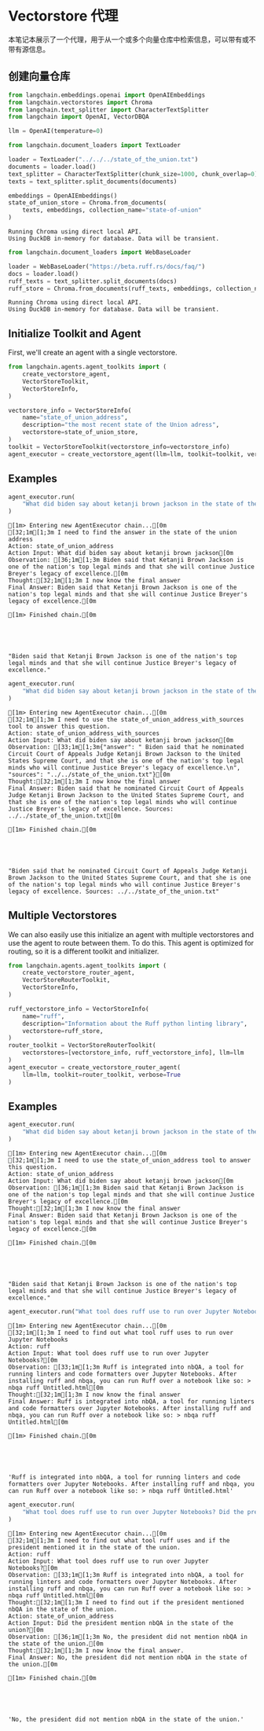 # Vectorstore 代理

本笔记本展示了一个代理，用于从一个或多个向量仓库中检索信息，可以带有或不带有源信息。

## 创建向量仓库


```python
from langchain.embeddings.openai import OpenAIEmbeddings
from langchain.vectorstores import Chroma
from langchain.text_splitter import CharacterTextSplitter
from langchain import OpenAI, VectorDBQA

llm = OpenAI(temperature=0)
```


```python
from langchain.document_loaders import TextLoader

loader = TextLoader("../../../state_of_the_union.txt")
documents = loader.load()
text_splitter = CharacterTextSplitter(chunk_size=1000, chunk_overlap=0)
texts = text_splitter.split_documents(documents)

embeddings = OpenAIEmbeddings()
state_of_union_store = Chroma.from_documents(
    texts, embeddings, collection_name="state-of-union"
)
```

    Running Chroma using direct local API.
    Using DuckDB in-memory for database. Data will be transient.
    


```python
from langchain.document_loaders import WebBaseLoader

loader = WebBaseLoader("https://beta.ruff.rs/docs/faq/")
docs = loader.load()
ruff_texts = text_splitter.split_documents(docs)
ruff_store = Chroma.from_documents(ruff_texts, embeddings, collection_name="ruff")
```

    Running Chroma using direct local API.
    Using DuckDB in-memory for database. Data will be transient.
    

## Initialize Toolkit and Agent

First, we'll create an agent with a single vectorstore.


```python
from langchain.agents.agent_toolkits import (
    create_vectorstore_agent,
    VectorStoreToolkit,
    VectorStoreInfo,
)

vectorstore_info = VectorStoreInfo(
    name="state_of_union_address",
    description="the most recent state of the Union adress",
    vectorstore=state_of_union_store,
)
toolkit = VectorStoreToolkit(vectorstore_info=vectorstore_info)
agent_executor = create_vectorstore_agent(llm=llm, toolkit=toolkit, verbose=True)
```

## Examples


```python
agent_executor.run(
    "What did biden say about ketanji brown jackson in the state of the union address?"
)
```

    
    
    [1m> Entering new AgentExecutor chain...[0m
    [32;1m[1;3m I need to find the answer in the state of the union address
    Action: state_of_union_address
    Action Input: What did biden say about ketanji brown jackson[0m
    Observation: [36;1m[1;3m Biden said that Ketanji Brown Jackson is one of the nation's top legal minds and that she will continue Justice Breyer's legacy of excellence.[0m
    Thought:[32;1m[1;3m I now know the final answer
    Final Answer: Biden said that Ketanji Brown Jackson is one of the nation's top legal minds and that she will continue Justice Breyer's legacy of excellence.[0m
    
    [1m> Finished chain.[0m
    




    "Biden said that Ketanji Brown Jackson is one of the nation's top legal minds and that she will continue Justice Breyer's legacy of excellence."




```python
agent_executor.run(
    "What did biden say about ketanji brown jackson in the state of the union address? List the source."
)
```

    
    
    [1m> Entering new AgentExecutor chain...[0m
    [32;1m[1;3m I need to use the state_of_union_address_with_sources tool to answer this question.
    Action: state_of_union_address_with_sources
    Action Input: What did biden say about ketanji brown jackson[0m
    Observation: [33;1m[1;3m{"answer": " Biden said that he nominated Circuit Court of Appeals Judge Ketanji Brown Jackson to the United States Supreme Court, and that she is one of the nation's top legal minds who will continue Justice Breyer's legacy of excellence.\n", "sources": "../../state_of_the_union.txt"}[0m
    Thought:[32;1m[1;3m I now know the final answer
    Final Answer: Biden said that he nominated Circuit Court of Appeals Judge Ketanji Brown Jackson to the United States Supreme Court, and that she is one of the nation's top legal minds who will continue Justice Breyer's legacy of excellence. Sources: ../../state_of_the_union.txt[0m
    
    [1m> Finished chain.[0m
    




    "Biden said that he nominated Circuit Court of Appeals Judge Ketanji Brown Jackson to the United States Supreme Court, and that she is one of the nation's top legal minds who will continue Justice Breyer's legacy of excellence. Sources: ../../state_of_the_union.txt"



## Multiple Vectorstores
We can also easily use this initialize an agent with multiple vectorstores and use the agent to route between them. To do this. This agent is optimized for routing, so it is a different toolkit and initializer.


```python
from langchain.agents.agent_toolkits import (
    create_vectorstore_router_agent,
    VectorStoreRouterToolkit,
    VectorStoreInfo,
)
```


```python
ruff_vectorstore_info = VectorStoreInfo(
    name="ruff",
    description="Information about the Ruff python linting library",
    vectorstore=ruff_store,
)
router_toolkit = VectorStoreRouterToolkit(
    vectorstores=[vectorstore_info, ruff_vectorstore_info], llm=llm
)
agent_executor = create_vectorstore_router_agent(
    llm=llm, toolkit=router_toolkit, verbose=True
)
```

## Examples


```python
agent_executor.run(
    "What did biden say about ketanji brown jackson in the state of the union address?"
)
```

    
    
    [1m> Entering new AgentExecutor chain...[0m
    [32;1m[1;3m I need to use the state_of_union_address tool to answer this question.
    Action: state_of_union_address
    Action Input: What did biden say about ketanji brown jackson[0m
    Observation: [36;1m[1;3m Biden said that Ketanji Brown Jackson is one of the nation's top legal minds and that she will continue Justice Breyer's legacy of excellence.[0m
    Thought:[32;1m[1;3m I now know the final answer
    Final Answer: Biden said that Ketanji Brown Jackson is one of the nation's top legal minds and that she will continue Justice Breyer's legacy of excellence.[0m
    
    [1m> Finished chain.[0m
    




    "Biden said that Ketanji Brown Jackson is one of the nation's top legal minds and that she will continue Justice Breyer's legacy of excellence."




```python
agent_executor.run("What tool does ruff use to run over Jupyter Notebooks?")
```

    
    
    [1m> Entering new AgentExecutor chain...[0m
    [32;1m[1;3m I need to find out what tool ruff uses to run over Jupyter Notebooks
    Action: ruff
    Action Input: What tool does ruff use to run over Jupyter Notebooks?[0m
    Observation: [33;1m[1;3m Ruff is integrated into nbQA, a tool for running linters and code formatters over Jupyter Notebooks. After installing ruff and nbqa, you can run Ruff over a notebook like so: > nbqa ruff Untitled.html[0m
    Thought:[32;1m[1;3m I now know the final answer
    Final Answer: Ruff is integrated into nbQA, a tool for running linters and code formatters over Jupyter Notebooks. After installing ruff and nbqa, you can run Ruff over a notebook like so: > nbqa ruff Untitled.html[0m
    
    [1m> Finished chain.[0m
    




    'Ruff is integrated into nbQA, a tool for running linters and code formatters over Jupyter Notebooks. After installing ruff and nbqa, you can run Ruff over a notebook like so: > nbqa ruff Untitled.html'




```python
agent_executor.run(
    "What tool does ruff use to run over Jupyter Notebooks? Did the president mention that tool in the state of the union?"
)
```

    
    
    [1m> Entering new AgentExecutor chain...[0m
    [32;1m[1;3m I need to find out what tool ruff uses and if the president mentioned it in the state of the union.
    Action: ruff
    Action Input: What tool does ruff use to run over Jupyter Notebooks?[0m
    Observation: [33;1m[1;3m Ruff is integrated into nbQA, a tool for running linters and code formatters over Jupyter Notebooks. After installing ruff and nbqa, you can run Ruff over a notebook like so: > nbqa ruff Untitled.html[0m
    Thought:[32;1m[1;3m I need to find out if the president mentioned nbQA in the state of the union.
    Action: state_of_union_address
    Action Input: Did the president mention nbQA in the state of the union?[0m
    Observation: [36;1m[1;3m No, the president did not mention nbQA in the state of the union.[0m
    Thought:[32;1m[1;3m I now know the final answer.
    Final Answer: No, the president did not mention nbQA in the state of the union.[0m
    
    [1m> Finished chain.[0m
    




    'No, the president did not mention nbQA in the state of the union.'




```python

```
